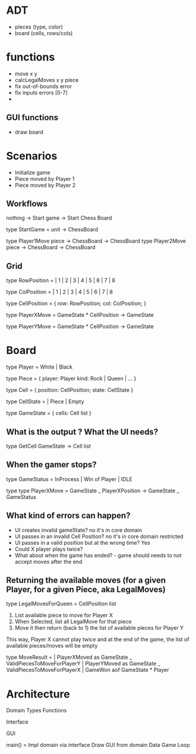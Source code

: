 # ADT

- pieces (type, color)
- board (cells, rows/cols)

# functions

- move x y
- calcLegalMoves x y piece
- fix out-of-bounds error
- fix inputs errors [0-7]
-

## GUI functions

- draw board

# Scenarios

- Initialize game
- Piece moved by Player 1
- Piece moved by Player 2

## Workflows

nothing -> Start game -> Start Chess Board

type StartGame =
unit -> ChessBoard

type Player1Move piece -> ChessBoard -> ChessBoard
type Player2Move piece -> ChessBoard -> ChessBoard

## Grid

type RowPosition =
| 1
| 2
| 3
| 4
| 5
| 6
| 7
| 8

type ColPosition =
| 1
| 2
| 3
| 4
| 5
| 6
| 7
| 8

type CellPosition = {
row: RowPosition;
col: ColPosition;
}

type PlayerXMove =
GameState \* CellPosition -> GameState

type PlayerYMove =
GameState \* CellPosition -> GameState

# Board

type Player = White | Black

type Piece = {
player: Player
kind: Rock | Queen | ...
}

type Cell = {
position: CellPosition;
state: CellState
}

type CellState =
| Piece
| Empty

type GameState = { cells: Cell list }

## What is the output ? What the UI needs?

type GetCell GameState -> Cell list

## When the gamer stops?

type GameStatus = InProcess | Win of Player | IDLE

type type PlayerXMove =
GameState _ PlayerXPosition ->
GameState _ GameStatus

## What kind of errors can happen?

- UI creates invalid gameState? no it's in core domain
- UI passes in an invalid Cell Position? no it's in core domain restricted
- UI passes in a valid position but at the wrong time? Yes
- Could X player plays twice?
- What about when the game has ended? - game should needs to not accept moves after the end

## Returning the available moves (for a given Player, for a given Piece, aka LegalMoves)

type LegalMovesForQueen = CellPosition list

1. List available piece to move for Player X
2. When Selected, list all LegalMove for that piece
3. Move it then return (back to 1) the list of available pieces for Player Y

This way, Player X cannot play twice and at the end of the game, the list of available pieces/moves will be empty

type MoveResult =
| PlayerXMoved as GameState _ ValidPiecesToMoveForPlayerY
| PlayerYMoved as GameState _ ValidPiecesToMoveForPlayerX
| GameWon aof GameState \* Player

# Architecture

Domain
Types
Functions

Interface

GUI

main() =
Impl domain via interface
Draw GUI from domain Data
Game Loop
